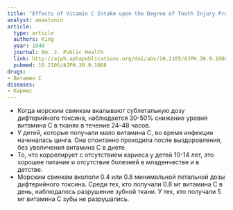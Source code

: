 ```yaml
---
title: "Effects of Vitamin C Intake upon the Degree of Tooth Injury Produced by Diphtheria Toxin"
analyst: amantonio
article:
  type: article
  authors: King
  year: 1940
  journal: Am. J. Public Health
  link: http://ajph.aphapublications.org/doi/abs/10.2105/AJPH.30.9.1068
  pubmed: 10.2105/AJPH.30.9.1068
drugs:
- Витамин C
diseases:
- Кариес
---
```


- Когда морским свинкам вкалывают сублетальную дозу дифтерийного токсина, наблюдается 30-50% снижение уровня витамина С в тканях в течение 24-48 часов.
- У детей, которые получали мало витамина С, во время инфекции начиналась цинга. Она спонтанно проходила после выздоровления, без увеличения витамина С в диете.
- То, что коррелирует с отсутствием кариеса у детей 10-14 лет, это хорошее питание и отсутствие болезней в младенчестве и в детстве.
- Морским свинкам вкололи 0.4 или 0.8 минимальной летальной дозы дифтерийного токсина. Среди тех, кто получали 0.8 мг витамина С в день, наблюдалось разрушение зубной ткани. У тех, кто получали 5 мг витамина С зубы не разрушались.
